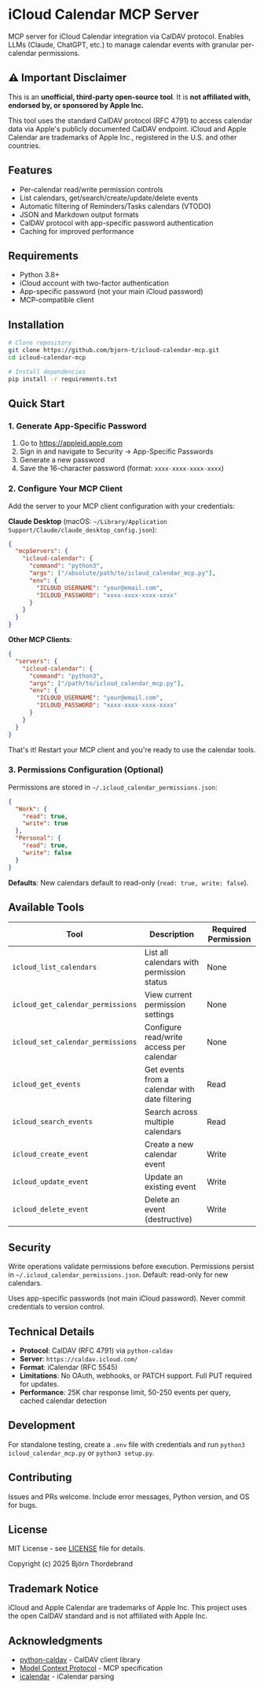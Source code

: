 # iCloud Calendar MCP Server

MCP server for iCloud Calendar integration via CalDAV protocol. Enables LLMs (Claude, ChatGPT, etc.) to manage calendar events with granular per-calendar permissions.

## ⚠️ Important Disclaimer

This is an **unofficial, third-party open-source tool**. It is **not affiliated with, endorsed by, or sponsored by Apple Inc.**

This tool uses the standard CalDAV protocol (RFC 4791) to access calendar data via Apple's publicly documented CalDAV endpoint. iCloud and Apple Calendar are trademarks of Apple Inc., registered in the U.S. and other countries.

## Features

- Per-calendar read/write permission controls
- List calendars, get/search/create/update/delete events
- Automatic filtering of Reminders/Tasks calendars (VTODO)
- JSON and Markdown output formats
- CalDAV protocol with app-specific password authentication
- Caching for improved performance

## Requirements

- Python 3.8+
- iCloud account with two-factor authentication
- App-specific password (not your main iCloud password)
- MCP-compatible client

## Installation

```bash
# Clone repository
git clone https://github.com/bjorn-t/icloud-calendar-mcp.git
cd icloud-calendar-mcp

# Install dependencies
pip install -r requirements.txt
```

## Quick Start

### 1. Generate App-Specific Password

1. Go to https://appleid.apple.com
2. Sign in and navigate to Security → App-Specific Passwords
3. Generate a new password
4. Save the 16-character password (format: `xxxx-xxxx-xxxx-xxxx`)

### 2. Configure Your MCP Client

Add the server to your MCP client configuration with your credentials:

**Claude Desktop** (macOS: `~/Library/Application Support/Claude/claude_desktop_config.json`):

```json
{
  "mcpServers": {
    "icloud-calendar": {
      "command": "python3",
      "args": ["/absolute/path/to/icloud_calendar_mcp.py"],
      "env": {
        "ICLOUD_USERNAME": "your@email.com",
        "ICLOUD_PASSWORD": "xxxx-xxxx-xxxx-xxxx"
      }
    }
  }
}
```

**Other MCP Clients**:

```json
{
  "servers": {
    "icloud-calendar": {
      "command": "python3",
      "args": ["/path/to/icloud_calendar_mcp.py"],
      "env": {
        "ICLOUD_USERNAME": "your@email.com",
        "ICLOUD_PASSWORD": "xxxx-xxxx-xxxx-xxxx"
      }
    }
  }
}
```

That's it! Restart your MCP client and you're ready to use the calendar tools.

### 3. Permissions Configuration (Optional)

Permissions are stored in `~/.icloud_calendar_permissions.json`:

```json
{
  "Work": {
    "read": true,
    "write": true
  },
  "Personal": {
    "read": true,
    "write": false
  }
}
```

**Defaults**: New calendars default to read-only (`read: true, write: false`).

## Available Tools

| Tool | Description | Required Permission |
|------|-------------|---------------------|
| `icloud_list_calendars` | List all calendars with permission status | None |
| `icloud_get_calendar_permissions` | View current permission settings | None |
| `icloud_set_calendar_permissions` | Configure read/write access per calendar | None |
| `icloud_get_events` | Get events from a calendar with date filtering | Read |
| `icloud_search_events` | Search across multiple calendars | Read |
| `icloud_create_event` | Create a new calendar event | Write |
| `icloud_update_event` | Update an existing event | Write |
| `icloud_delete_event` | Delete an event (destructive) | Write |

## Security

Write operations validate permissions before execution. Permissions persist in `~/.icloud_calendar_permissions.json`. Default: read-only for new calendars.

Uses app-specific passwords (not main iCloud password). Never commit credentials to version control.

## Technical Details

- **Protocol**: CalDAV (RFC 4791) via `python-caldav`
- **Server**: `https://caldav.icloud.com/`
- **Format**: iCalendar (RFC 5545)
- **Limitations**: No OAuth, webhooks, or PATCH support. Full PUT required for updates.
- **Performance**: 25K char response limit, 50-250 events per query, cached calendar detection

## Development

For standalone testing, create a `.env` file with credentials and run `python3 icloud_calendar_mcp.py` or `python3 setup.py`.

## Contributing

Issues and PRs welcome. Include error messages, Python version, and OS for bugs.

## License

MIT License - see [LICENSE](LICENSE) file for details.

Copyright (c) 2025 Björn Thordebrand

## Trademark Notice

iCloud and Apple Calendar are trademarks of Apple Inc. This project uses the open CalDAV standard and is not affiliated with Apple Inc.

## Acknowledgments

- [python-caldav](https://github.com/python-caldav/caldav) - CalDAV client library
- [Model Context Protocol](https://modelcontextprotocol.io/) - MCP specification
- [icalendar](https://github.com/collective/icalendar) - iCalendar parsing
